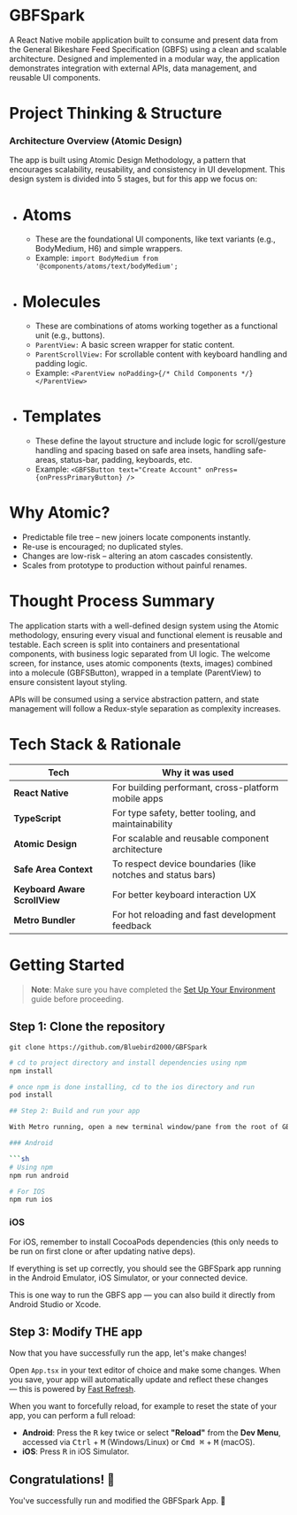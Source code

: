 # GBFSpark
A React Native mobile application built to consume and present data from the General Bikeshare Feed Specification (GBFS) using a clean and scalable architecture. Designed and implemented in a modular way, the application demonstrates integration with external APIs, data management, and reusable UI components.

# Project Thinking & Structure
### Architecture Overview (Atomic Design)

The app is built using Atomic Design Methodology, a pattern that encourages scalability, reusability, and consistency in UI development. This design system is divided into 5 stages, but for this app we focus on:
- # Atoms
    - These are the foundational UI components, like text variants (e.g., BodyMedium, H6) and simple wrappers.
    - Example:
    ```import BodyMedium from '@components/atoms/text/bodyMedium';```

- # Molecules
    - These are combinations of atoms working together as a functional unit (e.g., buttons).
    - ```ParentView:``` A basic screen wrapper for static content.
    - ```ParentScrollView:``` For scrollable content with keyboard handling and padding logic.
    - Example:
    ```<ParentView noPadding>{/* Child Components */} </ParentView>```

- # Templates
    - These define the layout structure and include logic for scroll/gesture handling and spacing based on safe area insets, handling safe-areas, status-bar, padding, keyboards, etc.
    - Example:
    ```<GBFSButton text="Create Account" onPress={onPressPrimaryButton} />```

# Why Atomic?
   - Predictable file tree – new joiners locate components instantly.
   - Re-use is encouraged; no duplicated styles.
   - Changes are low-risk – altering an atom cascades consistently.
   - Scales from prototype to production without painful renames.

# Thought Process Summary
The application starts with a well-defined design system using the Atomic methodology, ensuring every visual and functional element is reusable and testable. Each screen is split into containers and presentational components, with business logic separated from UI logic. The welcome screen, for instance, uses atomic components (texts, images) combined into a molecule (GBFSButton), wrapped in a template (ParentView) to ensure consistent layout styling.

APIs will be consumed using a service abstraction pattern, and state management will follow a Redux-style separation as complexity increases.

# Tech Stack & Rationale

| Tech                          | Why it was used                                             |
| ----------------------------- | ----------------------------------------------------------- |
| **React Native**              | For building performant, cross-platform mobile apps         |
| **TypeScript**                | For type safety, better tooling, and maintainability        |
| **Atomic Design**             | For scalable and reusable component architecture            |
| **Safe Area Context**         | To respect device boundaries (like notches and status bars) |
| **Keyboard Aware ScrollView** | For better keyboard interaction UX                          |
| **Metro Bundler**             | For hot reloading and fast development feedback             |


# Getting Started

> **Note**: Make sure you have completed the [Set Up Your Environment](https://reactnative.dev/docs/set-up-your-environment) guide before proceeding.

## Step 1: Clone the repository

```git clone https://github.com/Bluebird2000/GBFSpark```

```sh
# cd to project directory and install dependencies using npm
npm install

# once npm is done installing, cd to the ios directory and run
pod install

## Step 2: Build and run your app

With Metro running, open a new terminal window/pane from the root of GBFS project, and use one of the following commands to build and run your Android or iOS app:

### Android

```sh
# Using npm
npm run android

# For IOS
npm run ios
```

### iOS

For iOS, remember to install CocoaPods dependencies (this only needs to be run on first clone or after updating native deps).

If everything is set up correctly, you should see the GBFSpark app running in the Android Emulator, iOS Simulator, or your connected device.

This is one way to run the GBFS app — you can also build it directly from Android Studio or Xcode.

## Step 3: Modify THE app

Now that you have successfully run the app, let's make changes!

Open `App.tsx` in your text editor of choice and make some changes. When you save, your app will automatically update and reflect these changes — this is powered by [Fast Refresh](https://reactnative.dev/docs/fast-refresh).

When you want to forcefully reload, for example to reset the state of your app, you can perform a full reload:

- **Android**: Press the <kbd>R</kbd> key twice or select **"Reload"** from the **Dev Menu**, accessed via <kbd>Ctrl</kbd> + <kbd>M</kbd> (Windows/Linux) or <kbd>Cmd ⌘</kbd> + <kbd>M</kbd> (macOS).
- **iOS**: Press <kbd>R</kbd> in iOS Simulator.

## Congratulations! :tada:

You've successfully run and modified the GBFSpark App. :partying_face:
